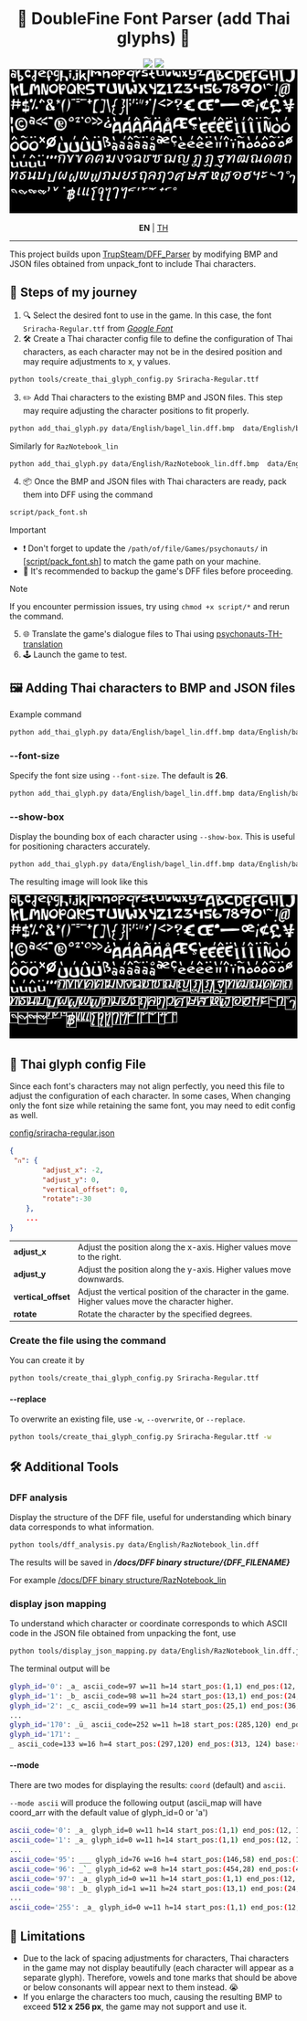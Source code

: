 <div align="center">
<h1>🧠 DoubleFine Font Parser (add Thai glyphs) 🧠</h1>

<img src="http://ForTheBadge.com/images/badges/made-with-python.svg"/>
<img src="https://img.shields.io/badge/python-3.10%2B-blue.svg?style=for-the-badge&logo=python&logoColor=white"/>
<br>
<img src="https://raw.githubusercontent.com/Onyx-Nostalgia/DFF-TH-glyphs/refs/heads/main/data/Thai/bagel_lin_with_thai_glyphs.bmp"/>

<b>EN</b>
 | <a href="https://github.com/Onyx-Nostalgia/DFF-TH-glyphs/blob/main/docs/README-TH.md">TH</a>

</div>

---

This project builds upon [TrupSteam/DFF_Parser](https://github.com/TrupSteam/DFF_Parser) by modifying BMP and JSON files obtained from unpack_font to include Thai characters.

## 🚀 Steps of my journey
1. 🔍 Select the desired font to use in the game. In this case, the font `Sriracha-Regular.ttf` from [_Google Font_](https://fonts.google.com/specimen/Sriracha?preview.text=%E0%B9%80%E0%B8%81%E0%B8%A1%E0%B9%84%E0%B8%8B%E0%B9%82%E0%B8%84%E0%B8%99%E0%B8%AD%E0%B8%97%20%E0%B8%8B%E0%B8%B2%E0%B8%8A%E0%B9%88%E0%B8%B2%20%E0%B9%84%E0%B8%99%E0%B8%99%E0%B9%8C%20%E0%B9%82%E0%B8%84%E0%B9%89%E0%B8%8A%20%E0%B9%81%E0%B8%84%E0%B8%A1%E0%B8%9B%E0%B9%8C%20%E0%B9%80%E0%B8%A3%E0%B8%B4%E0%B9%88%E0%B8%A1%E0%B9%80%E0%B8%81%E0%B8%A1%20%E0%B8%AA%E0%B8%A7%E0%B8%B1%E0%B8%AA%E0%B8%94%E0%B8%B5%E0%B8%84%E0%B8%A3%E0%B8%B1%E0%B8%9A%20%E0%B8%9E%E0%B8%A5%E0%B8%B1%E0%B8%87%E0%B8%88%E0%B8%B4%E0%B8%95)
2. 🛠️ Create a Thai character config file to define the configuration of Thai characters, as each character may not be in the desired position and may require adjustments to x, y values.
```bash
python tools/create_thai_glyph_config.py Sriracha-Regular.ttf
```
3. ✏️ Add Thai characters to the existing BMP and JSON files. This step may require adjusting the character positions to fit properly.
```bash
python add_thai_glyph.py data/English/bagel_lin.dff.bmp  data/English/bagel_lin.dff.json Sriracha-Regular.ttf
```
Similarly for `RazNotebook_lin`
```bash
python add_thai_glyph.py data/English/RazNotebook_lin.dff.bmp  data/English/RazNotebook_lin.dff.json Sriracha-Regular.ttf
```
4. 📦 Once the BMP and JSON files with Thai characters are ready, pack them into DFF using the command
```bash
script/pack_font.sh
``` 
> [!Important]
> * ❗ Don't forget to update the `/path/of/file/Games/psychonauts/` in [[script/pack_font.sh](https://github.com/Onyx-Nostalgia/DFF-TH-glyphs/tree/main/script/pack_font.sh)] to match the game path on your machine.
> * 💾 It's recommended to backup the game's DFF files before proceeding.

> [!NOTE]
> If you encounter permission issues, try using `chmod +x script/*` and rerun the command.

5. 🌐 Translate the game's dialogue files to Thai using [psychonauts-TH-translation](https://github.com/Onyx-Nostalgia/psychonauts-TH-translation)
6. 🕹️ Launch the game to test.

## 🖼️ Adding Thai characters to BMP and JSON files
Example command

```bash
python add_thai_glyph.py data/English/bagel_lin.dff.bmp data/English/bagel_lin.dff.json Sriracha-Regular.ttf
```
### --font-size
Specify the font size using `--font-size`. The default is **26**.
```bash
python add_thai_glyph.py data/English/bagel_lin.dff.bmp data/English/bagel_lin.dff.json Sriracha-Regular.ttf --font-size 26
```
### --show-box 
Display the bounding box of each character using `--show-box`. This is useful for positioning characters accurately.
```bash
python add_thai_glyph.py data/English/bagel_lin.dff.bmp data/English/bagel_lin.dff.json Sriracha-Regular.ttf --show-box 
```
The resulting image will look like this

![image](https://raw.githubusercontent.com/Onyx-Nostalgia/DFF-TH-glyphs/refs/heads/main/data/Thai/bagel_lin_with_thai_glyphs_show_box.bmp)

## 📝 Thai glyph config File

Since each font's characters may not align perfectly, you need this file to adjust the configuration of each character. In some cases, When changing only the font size while retaining the same font, you may need to edit config as well.

[config/sriracha-regular.json](https://github.com/Onyx-Nostalgia/DFF-TH-glyphs/blob/main/config/sriracha-regular.json)

```json
{
 "ก": {
        "adjust_x": -2,
        "adjust_y": 0,
        "vertical_offset": 0,
        "rotate":-30
    },
    ...
}
```
|                     |                                                           |
| ------------------- | --------------------------------------------------------- |
| **adjust_x**        | Adjust the position along the x-axis. Higher values move to the right. |
| **adjust_y**        | Adjust the position along the y-axis. Higher values move downwards. |
| **vertical_offset** | Adjust the vertical position of the character in the game. Higher values move the character higher. |
| **rotate**          | Rotate the character by the specified degrees.             |

### Create the file using the command

You can create it by
```bash
python tools/create_thai_glyph_config.py Sriracha-Regular.ttf
```
#### --replace
To overwrite an existing file, use `-w`, `--overwrite`, or `--replace`.
```bash
python tools/create_thai_glyph_config.py Sriracha-Regular.ttf -w
```

## 🛠️ Additional Tools

### DFF analysis
Display the structure of the DFF file, useful for understanding which binary data corresponds to what information.

```bash
python tools/dff_analysis.py data/English/RazNotebook_lin.dff
```
The results will be saved in **_/docs/DFF binary structure/{DFF_FILENAME}_** 

For example
[/docs/DFF binary structure/RazNotebook_lin](https://github.com/Onyx-Nostalgia/DFF-TH-glyphs/tree/main/docs/DFF%20binary%20structure/RazNotebook_lin)

### display json mapping
To understand which character or coordinate corresponds to which ASCII code in the JSON file obtained from unpacking the font, use
```bash
python tools/display_json_mapping.py data/English/RazNotebook_lin.dff.json --mode coord
```
The terminal output will be
```sh
glyph_id='0': _a_ ascii_code=97 w=11 h=14 start_pos:(1,1) end_pos:(12, 15) base:(12,0)
glyph_id='1': _b_ ascii_code=98 w=11 h=24 start_pos:(13,1) end_pos:(24, 25) base:(21,0)
glyph_id='2': _c_ ascii_code=99 w=11 h=14 start_pos:(25,1) end_pos:(36, 15) base:(13,0)
...
glyph_id='170': _ü_ ascii_code=252 w=11 h=18 start_pos:(285,120) end_pos:(296, 138) base:(17,0)
glyph_id='171': _
_ ascii_code=133 w=16 h=4 start_pos:(297,120) end_pos:(313, 124) base:(6,0)
```
#### --mode
There are two modes for displaying the results: `coord` (default) and `ascii`.

`--mode ascii` will produce the following output (ascii_map will have coord_arr with the default value of glyph_id=0 or 'a')
```sh
ascii_code='0': _a_ glyph_id=0 w=11 h=14 start_pos:(1,1) end_pos:(12, 15) base:(12,0)
ascii_code='1': _a_ glyph_id=0 w=11 h=14 start_pos:(1,1) end_pos:(12, 15) base:(12,0)
...
ascii_code='95': ___ glyph_id=76 w=16 h=4 start_pos:(146,58) end_pos:(162, 62) base:(65535,65535)
ascii_code='96': _`_ glyph_id=62 w=8 h=14 start_pos:(454,28) end_pos:(462, 42) base:(28,0)
ascii_code='97': _a_ glyph_id=0 w=11 h=14 start_pos:(1,1) end_pos:(12, 15) base:(12,0)
ascii_code='98': _b_ glyph_id=1 w=11 h=24 start_pos:(13,1) end_pos:(24, 25) 
...
ascii_code='255': _a_ glyph_id=0 w=11 h=14 start_pos:(1,1) end_pos:(12, 15) base:(12,0)

```

## 🥲 Limitations
- Due to the lack of spacing adjustments for characters, Thai characters in the game may not display beautifully (each character will appear as a separate glyph). Therefore, vowels and tone marks that should be above or below consonants will appear next to them instead. 😭
- If you enlarge the characters too much, causing the resulting BMP to exceed **512 x 256 px**, the game may not support and use it.
